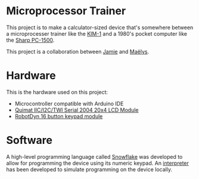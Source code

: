 # Microprocessor Trainer
This project is to make a calculator-sized device that's somewhere between a microprocesser trainer like the [KIM-1][1] and a 1980's pocket computer like the [Sharp PC-1500][2].

This project is a collaboration between [Jamie][3] and [Maëlys][4].

# Hardware
This is the hardware used on this project:
* Microcontroller compatible with Arduino IDE
* [Quimat IIC/I2C/TWI Serial 2004 20x4 LCD Module][5]
* [RobotDyn 16 button keypad module][6]

# Software
A high-level programming language called [Snowflake][7] was developed to allow for programming the device using its numeric keypad. An [interpreter][8] has been developed to simulate programming on the device locally.

[1]: https://en.wikipedia.org/wiki/KIM-1
[2]: https://en.wikipedia.org/wiki/Sharp_PC-1500
[3]: https://github.com/jaharnum
[4]: https://maelys.bio/
[5]: https://www.amazon.ca/Quimat-Serial-Module-Shield-Arduino/dp/B0719R3JP7/
[6]: https://www.amazon.ca/RobotDyn-module-Compatible-Raspberry-Assembled/dp/B071KB7RZ5/
[7]: docs/snowflake/
[8]: interpreter/
